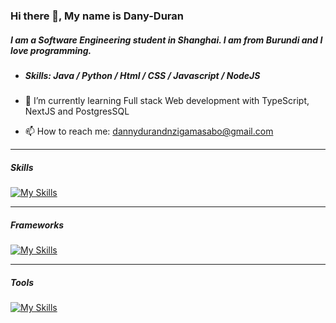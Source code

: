 ### Hi there 👋, My name is Dany-Duran
##### I am a Software Engineering student in Shanghai. I am from Burundi and I love programming.

- ##### Skills: Java / Python / Html / CSS / Javascript / NodeJS

- 🌱 I’m currently learning Full stack Web development with TypeScript, NextJS and PostgresSQL 
- 📫 How to reach me: dannydurandnzigamasabo@gmail.com 
---
##### Skills
[![My Skills](https://skillicons.dev/icons?i=java,python,js,typescript,html,css,mysql,postgres,mongodb,aws)](https://skillicons.dev)
<!--<img align="left" alt="Java" width="30px" style="padding-right:10px;" src="https://cdn.jsdelivr.net/gh/devicons/devicon/icons/java/java-original.svg"/>
<!--<img align="left" alt="Spring" width="30px" style="padding-right:10px;" src="https://cdn.jsdelivr.net/gh/devicons/devicon/icons/spring/spring-original.svg" />
<img align="left" alt="TypeScript" width="30px" style="padding-right:10px;" src="https://cdn.jsdelivr.net/gh/devicons/devicon/icons/typescript/typescript-plain.svg" />
<img align="left" alt="Git" width="30px" style="padding-right:10px;" src="https://cdn.jsdelivr.net/gh/devicons/devicon/icons/git/git-original.svg" />
<img align="left" alt="Linux" width="30px" style="padding-right:10px;" src="https://cdn.jsdelivr.net/gh/devicons/devicon/icons/linux/linux-original.svg" />
<img align="left" alt="HTML" width="30px" style="padding-right:10px;" src="https://cdn.jsdelivr.net/gh/devicons/devicon/icons/html5/html5-plain.svg" />
<img align="left" alt="CSS" width="30px" style="padding-right:10px;" src="https://cdn.jsdelivr.net/gh/devicons/devicon/icons/css3/css3-plain.svg" />
<img align="left" alt="JavaScript" width="30px" style="padding-right:10px;" src="https://cdn.jsdelivr.net/gh/devicons/devicon/icons/javascript/javascript-plain.svg" />

<img align="left" alt="NodeJS" width="30px" style="padding-right:10px;" src="https://cdn.jsdelivr.net/gh/devicons/devicon/icons/nodejs/nodejs-original.svg" />
<img align="left" alt="Python" width="30px" style="padding-right:10px;" src="https://cdn.jsdelivr.net/gh/devicons/devicon/icons/python/python-plain.svg" />
<img align="left" alt="GitHub" width="30px" style="padding-right:10px;" src="https://cdn.jsdelivr.net/gh/devicons/devicon/icons/github/github-original.svg" />
<img align="left" alt="Bash" width="30px" style="padding-right:10px;" src="https://cdn.jsdelivr.net/gh/devicons/devicon/icons/bash/bash-original.svg" /><br/>-->
---
##### Frameworks
[![My Skills](https://skillicons.dev/icons?i=react,nextjs,nodejs)](https://skillicons.dev)

---
##### Tools
[![My Skills](https://skillicons.dev/icons?i=vscode,idea,docker,ubuntu,planetscale,vercel)](https://skillicons.dev)

<!--[![Top Langs](https://github-readme-stats.vercel.app/api/top-langs/?username=DANY-DURAND)](https://github.com/anuraghazra/github-readme-stats)

[![GitHub stats](https://github-readme-stats.vercel.app/api?username=DANY-DURAND&theme=dark&count_private=true)](https://github.com/anuraghazra/github-readme-stats)

![GitHub Activity Graph](https://activity-graph.herokuapp.com/graph?username=DANY-DURAND)  

![GitHub metrics](https://metrics.lecoq.io/DANY-DURAND)  

![GitHub streak stats](https://streak-stats.demolab.com/?user=DANY-DURAND)  

![Profile views](https://gpvc.arturio.dev/DANY-DURANxD) -->
